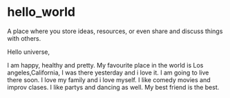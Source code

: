 # hello_world
A place where you store ideas, resources, or even share and discuss things with others.

Hello universe,

I am happy, healthy and pretty. My favourite place in the world is Los angeles,California, I was there yesterday and i love it. I am going to live there soon. I love my family and i love myself. I like comedy movies and improv clases. I like partys and dancing as well. My best friend is the best.
